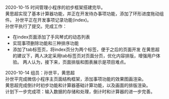 2020-10-15
时间管理小程序的初步框架搭建完毕。  
黄思超实现了基本计算器功能，并正在开发待办事项功能，添加了环形进度拖动组件。
孙世平正在开发事项记录功能(index)。  
孙世平执行了提交。完成工作：  
* 在index页面添加了手风琴式的动态列表
* 实现事项删除功能和三种排序功能
* 添加了tab标签页，将index页分为两个标签，便于之后的页面开发
在黄思超的建议下，两人决定采用tab标签页对页面分页，优化内容排版，增强用户体验。
两人认为，接下来，页面排版和图表展示是项目难点。

2020-10-14 组员：孙世平，黄思超  
孙世平完成微信小程序主页面结构框架，添加事项功能的效果图画渲染。  
黄思超完成倒计时初步功能和计算器基础计算功能，以及画面的排版渲染。  
计划下一步完成项：输入数据的存储和处理，倒计时和计算器的进一步完善。  
